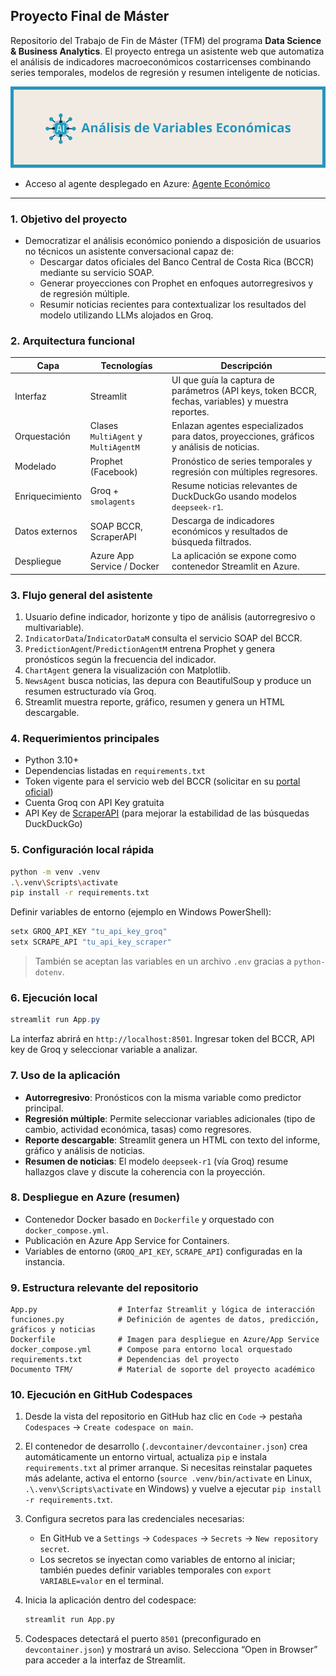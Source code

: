 ## Proyecto Final de Máster

Repositorio del Trabajo de Fin de Máster (TFM) del programa **Data Science & Business Analytics**. El proyecto entrega un asistente web que automatiza el análisis de indicadores macroeconómicos costarricenses combinando series temporales, modelos de regresión y resumen inteligente de noticias.

![Portada](Portada-Agent.png)

- Acceso al agente desplegado en Azure: [Agente Económico](https://proyecto-tfmds.azurewebsites.net/)

---

### 1. Objetivo del proyecto

- Democratizar el análisis económico poniendo a disposición de usuarios no técnicos un asistente conversacional capaz de:
  - Descargar datos oficiales del Banco Central de Costa Rica (BCCR) mediante su servicio SOAP.
  - Generar proyecciones con Prophet en enfoques autorregresivos y de regresión múltiple.
  - Resumir noticias recientes para contextualizar los resultados del modelo utilizando LLMs alojados en Groq.

### 2. Arquitectura funcional

| Capa | Tecnologías | Descripción |
| --- | --- | --- |
| Interfaz | Streamlit | UI que guía la captura de parámetros (API keys, token BCCR, fechas, variables) y muestra reportes.|
| Orquestación | Clases `MultiAgent` y `MultiAgentM` | Enlazan agentes especializados para datos, proyecciones, gráficos y análisis de noticias. |
| Modelado | Prophet (Facebook) | Pronóstico de series temporales y regresión con múltiples regresores. |
| Enriquecimiento | Groq + `smolagents` | Resume noticias relevantes de DuckDuckGo usando modelos `deepseek-r1`. |
| Datos externos | SOAP BCCR, ScraperAPI | Descarga de indicadores económicos y resultados de búsqueda filtrados. |
| Despliegue | Azure App Service / Docker | La aplicación se expone como contenedor Streamlit en Azure. |

### 3. Flujo general del asistente

1. Usuario define indicador, horizonte y tipo de análisis (autorregresivo o multivariable).
2. `IndicatorData`/`IndicatorDataM` consulta el servicio SOAP del BCCR.
3. `PredictionAgent`/`PredictionAgentM` entrena Prophet y genera pronósticos según la frecuencia del indicador.
4. `ChartAgent` genera la visualización con Matplotlib.
5. `NewsAgent` busca noticias, las depura con BeautifulSoup y produce un resumen estructurado vía Groq.
6. Streamlit muestra reporte, gráfico, resumen y genera un HTML descargable.

### 4. Requerimientos principales

- Python 3.10+
- Dependencias listadas en `requirements.txt`
- Token vigente para el servicio web del BCCR (solicitar en su [portal oficial](https://www.bccr.fi.cr/indicadores-economicos/servicio-web))
- Cuenta Groq con API Key gratuita
- API Key de [ScraperAPI](https://www.scraperapi.com/) (para mejorar la estabilidad de las búsquedas DuckDuckGo)

### 5. Configuración local rápida

```bash
python -m venv .venv
.\.venv\Scripts\activate
pip install -r requirements.txt
```

Definir variables de entorno (ejemplo en Windows PowerShell):

```powershell
setx GROQ_API_KEY "tu_api_key_groq"
setx SCRAPE_API "tu_api_key_scraper"
```

> También se aceptan las variables en un archivo `.env` gracias a `python-dotenv`.

### 6. Ejecución local

```powershell
streamlit run App.py
```

La interfaz abrirá en `http://localhost:8501`. Ingresar token del BCCR, API key de Groq y seleccionar variable a analizar.

### 7. Uso de la aplicación

- **Autorregresivo**: Pronósticos con la misma variable como predictor principal.
- **Regresión múltiple**: Permite seleccionar variables adicionales (tipo de cambio, actividad económica, tasas) como regresores.
- **Reporte descargable**: Streamlit genera un HTML con texto del informe, gráfico y análisis de noticias.
- **Resumen de noticias**: El modelo `deepseek-r1` (vía Groq) resume hallazgos clave y discute la coherencia con la proyección.

### 8. Despliegue en Azure (resumen)

- Contenedor Docker basado en `Dockerfile` y orquestado con `docker_compose.yml`.
- Publicación en Azure App Service for Containers.
- Variables de entorno (`GROQ_API_KEY`, `SCRAPE_API`) configuradas en la instancia.

### 9. Estructura relevante del repositorio

```
App.py                  # Interfaz Streamlit y lógica de interacción
funciones.py            # Definición de agentes de datos, predicción, gráficos y noticias
Dockerfile              # Imagen para despliegue en Azure/App Service
docker_compose.yml      # Compose para entorno local orquestado
requirements.txt        # Dependencias del proyecto
Documento TFM/          # Material de soporte del proyecto académico
```

### 10. Ejecución en GitHub Codespaces

1. Desde la vista del repositorio en GitHub haz clic en `Code` → pestaña `Codespaces` → `Create codespace on main`.
2. El contenedor de desarrollo (`.devcontainer/devcontainer.json`) crea automáticamente un entorno virtual, actualiza `pip` e instala `requirements.txt` al primer arranque. Si necesitas reinstalar paquetes más adelante, activa el entorno (`source .venv/bin/activate` en Linux, `.\.venv\Scripts\activate` en Windows) y vuelve a ejecutar `pip install -r requirements.txt`.
3. Configura secretos para las credenciales necesarias:
	- En GitHub ve a `Settings` → `Codespaces` → `Secrets` → `New repository secret`.
	- Los secretos se inyectan como variables de entorno al iniciar; también puedes definir variables temporales con `export VARIABLE=valor` en el terminal.
4. Inicia la aplicación dentro del codespace:

	```bash
	streamlit run App.py
	```

5. Codespaces detectará el puerto `8501` (preconfigurado en `devcontainer.json`) y mostrará un aviso. Selecciona “Open in Browser” para acceder a la interfaz de Streamlit.